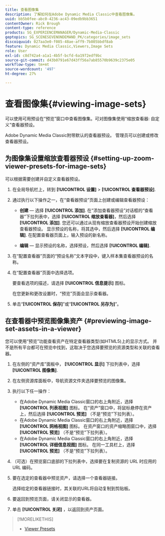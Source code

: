 ```yaml
---
title: 查看图像集
description: 了解如何在Adobe Dynamic Media Classic中查看图像集。
uuid: bb5b0fee-abc0-4236-ac43-09edb9bb3651
contentOwner: Rick Brough
content-type: reference
products: SG_EXPERIENCEMANAGER/Dynamic-Media-Classic
geptopics: SG_SCENESEVENONDEMAND_PK/categories/image_sets
discoiquuid: 027aa3e0-f085-48ae-aff9-7b805bbdf8ab
feature: Dynamic Media Classic,Viewers,Image Sets
role: User
exl-id: c8d742a4-a1a1-4b5f-bcfd-6a1972edf9bc
source-git-commit: d43b0791e67d43ff56a7ab85570b9639c2375e05
workflow-type: tm+mt
source-wordcount: '497'
ht-degree: 27%

---
```


# 查看图像集{#viewing-image-sets}

可以使用可用预设在“预览”窗口中查看图像集。可对图像集使用“缩放查看器: 自定义”查看器预设。

Adobe Dynamic Media Classic附带默认的查看器预设。 管理员可以创建或修改查看器预设。

## 为图像集设置缩放查看器预设 {#setting-up-zoom-viewer-presets-for-image-sets}

可以根据需要创建并自定义查看器预设。

1. 在全局导航栏上，转到 **[!UICONTROL 设置]** > **[!UICONTROL 查看器预设]**.
1. 通过执行以下操作之一，在“查看器预设”页面上创建或编辑查看器预设：

   * **创建**  — 选择 **[!UICONTROL 添加]**. 在“添加查看器预设”对话框的“查看器”下拉列表中，选择 **[!UICONTROL 缩放查看器]**，然后选择 **[!UICONTROL 添加]**. 您还可以通过从现有缩放查看器预设开始创建缩放查看器预设。 显示预设的名称，将其选中，然后选择 **[!UICONTROL 编辑]**. 在配置查看器页面上，输入预设的新名称。

   * **编辑**  — 显示预设的名称，选择预设，然后选择 **[!UICONTROL 编辑]**.

1. 在“配置查看器”页面的“预设名称”文本字段中，键入样本集查看器预设的名称。
1. 在“配置查看器”页面中选择选项。

   要查看选项的描述，请选择 **[!UICONTROL 信息提示]** 图标。

   在您更新和更改设置时，“预览”页面会显示查看器。

1. 单击“**[!UICONTROL 保存]**”或“**[!UICONTROL 另存为]**”。

## 在查看器中预览图像集资产 {#previewing-image-set-assets-in-a-viewer}

您可以使用“预览”功能查看资产在特定查看器类型(如HTML5)上的显示方式。 并不是所有平台都可在预览中找到，这取决于您选择要预览的资源类型和关联的查看器。

1. 在左侧的“资产库”面板中， **[!UICONTROL 显示]** 下拉列表中，选择 **[!UICONTROL 图像集]**.
1. 在左侧资源库面板中，导航资源文件夹选择要预览的图像集。
1. 执行以下任一操作：

   * 在Adobe Dynamic Media Classic窗口的右上角附近，选择 **[!UICONTROL 列表视图]** 图标。 在“资产”窗口中，将鼠标悬停在资产上，然后选择 **[!UICONTROL 预览]** （不是“预览”下拉列表）。
   * 在Adobe Dynamic Media Classic窗口的右上角附近，选择 **[!UICONTROL 网格视图]** 图标。 在资产窗口的资产缩略图窗口中，选择 **[!UICONTROL 预览]** （不是“预览”下拉列表）。
   * 在Adobe Dynamic Media Classic窗口的右上角附近，选择 **[!UICONTROL 详细信息视图]** 图标。 在同一工具栏上，选择 **[!UICONTROL 预览]** （不是“预览”下拉列表）。

1. （可选）在预览窗口底部的下拉列表中，选择要在复制资源的 URL 时应用的 URL 编码。
1. 要在选定的查看器中预览资产，请选择一个查看器链接。

   选择给定的查看器链接时，其关联的URL将自动复制到剪贴板。

1. 要返回到预览页面，请关闭显示的查看器。
1. 单击 **[!UICONTROL 关闭]** ，以返回到资产页面。

>[!MORELIKETHIS]
>
>* [Viewer Presets](application-setup.md#viewer_presets)

